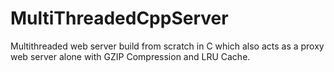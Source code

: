 # MultiThreadedCppServer

Multithreaded web server build from scratch in C which also acts as a proxy web server alone with GZIP Compression and LRU Cache.
